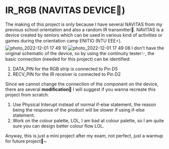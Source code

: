 # IR_RGB (NAVITAS DEVICE📱)

The making of this project is only because I have several NAVITAS from my previous school orientation and also a random IR transmitter🚦. 
NAVITAS is a device created by seniors which can be used in various kind of activities or games during the orientation camp ENITIO (NTU EEE⚡️).
![photo_2022-12-01 17 49 10](https://user-images.githubusercontent.com/65808174/205021124-dd4da53d-509c-47ba-82cb-f88535715561.jpeg)
![photo_2022-12-01 17 49 08](https://user-images.githubusercontent.com/65808174/205021142-5dada59f-f165-45c6-84c0-28b8972fa903.jpeg)
I don't have the original schematic of the device, so by using the continuity tester✨, the basic connection (needed for this project) can be identified: 
1. DATA_PIN for the RGB strip is connected to Pin D5 
2. RECV_PIN for the IR receiver is connected to Pin D2

Since we cannot change the connection of the component on the device, there are several **modification🎉** I will suggest if you wanna recreate this project from scratch. 
1. Use Physical Interupt instead of normal if-else statement, the reason being the response of the product will be slower if using if-else statement.
2. Work on the colour palette, LOL, I am bad at colour palette, so I am quite sure you can design better colour flow LOL.

Anyway, this is just a mini project after my exam, not perfect, just a warmup for future project🌟~

